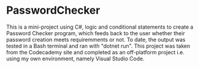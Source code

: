 # PasswordChecker
This is a mini-project using C#, logic and conditional statements to create a Password Checker program, which feeds back to the user whether their password creation meets requiremments or not. To date, the output was tested in a Bash terminal and ran with "dotnet run".
This project was taken from the Codecademy site and completed as an off-platform project i.e. using my own environment, namely Visual Studio Code.
